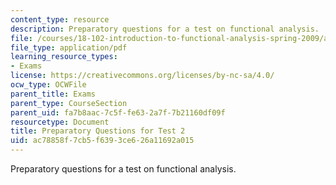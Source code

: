 ```yaml
---
content_type: resource
description: Preparatory questions for a test on functional analysis.
file: /courses/18-102-introduction-to-functional-analysis-spring-2009/ac78858f7cb5f6393ce626a11692a015_MIT18_102s09_exam_pretest02.pdf
file_type: application/pdf
learning_resource_types:
- Exams
license: https://creativecommons.org/licenses/by-nc-sa/4.0/
ocw_type: OCWFile
parent_title: Exams
parent_type: CourseSection
parent_uid: fa7b8aac-7c5f-fe63-2a7f-7b21160df09f
resourcetype: Document
title: Preparatory Questions for Test 2
uid: ac78858f-7cb5-f639-3ce6-26a11692a015
---
```

Preparatory questions for a test on functional analysis.